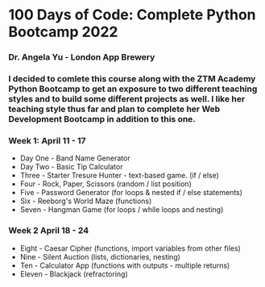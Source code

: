 # 100 Days of Code: Complete Python Bootcamp 2022

### Dr. Angela Yu - London App Brewery

### I decided to comlete this course along with the ZTM Academy Python Bootcamp to get an exposure to two different teaching styles and to build some different projects as well. I like her teaching style thus far and plan to complete her Web Development Bootcamp in addition to this one.

### Week 1: April 11 - 17

- Day One - Band Name Generator
- Day Two - Basic Tip Calculator
- Three - Starter Tresure Hunter - text-based game. (if / else)
- Four - Rock, Paper, Scissors (random / list position)
- Five - Password Generator (for loops & nested if / else statements)
- Six - Reeborg's World Maze (functions)
- Seven - Hangman Game (for loops / while loops and nesting)

### Week 2 April 18 - 24

- Eight - Caesar Cipher (functions, import variables from other files)
- Nine - Silent Auction (lists, dictionaries, nesting)
- Ten - Calculator App (functions with outputs - multiple returns)
- Eleven - Blackjack (refractoring)
